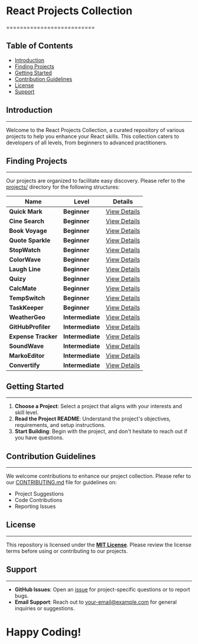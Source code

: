 # React Projects Collection
==========================

**Table of Contents**
-----------------

* [Introduction](#introduction)
* [Finding Projects](#finding-projects)
* [Getting Started](#getting-started)
* [Contribution Guidelines](#contribution-guidelines)
* [License](#license)
* [Support](#support)

## Introduction
------------

Welcome to the React Projects Collection, a curated repository of various projects to help you enhance your React skills. This collection caters to developers of all levels, from beginners to advanced practitioners.

## Finding Projects
-------------------

Our projects are organized to facilitate easy discovery. Please refer to the [projects/](projects/) directory for the following structures:

| **Name** | **Level** | **Details** |
| --- | --- | --- |
| **Quick Mark** | **Beginner** | [View Details](projects/beginner/quickmark.md) |
| **Cine Search** | **Beginner** | [View Details](projects/beginner/cinesearch.md) |
| **Book Voyage** | **Beginner** | [View Details](projects/beginner/BookVoyage.md) |
| **Quote Sparkle** | **Beginner** | [View Details](projects/beginner/QuoteSparkle.md) |
| **StopWatch** | **Beginner** | [View Details](projects/beginner/StopWatch.md) |
| **ColorWave** | **Beginner** | [View Details](projects/beginner/ColorWave.md) |
| **Laugh Line** | **Beginner** | [View Details](projects/beginner/LaughLine.md) |
| **Quizy** | **Beginner** | [View Details](projects/beginner/Quizy.md) |
| **CalcMate** | **Beginner** | [View Details](projects/beginner/CalcMate.md) |
| **TempSwitch** | **Beginner** | [View Details](projects/beginner/TempSwitch.md) |
| **TaskKeeper** | **Beginner** | [View Details](projects/beginner/TaskKeeper.md) |
| **WeatherGeo** | **Intermediate** | [View Details](projects/intermediate/WeatherGeo.md) |
| **GitHubProfiler** | **Intermediate** | [View Details](projects/intermediate/GitHubProfiler.md) |
| **Expense Tracker** | **Intermediate** | [View Details](projects/intermediate/ExpenseTracker.md) |
| **SoundWave** | **Intermediate** | [View Details](projects/intermediate/SoundWave.md) |
| **MarkoEditor** | **Intermediate** | [View Details](projects/intermediate/MarkoEditor.md) |
| **Convertify** | **Intermediate** | [View Details](projects/intermediate/Convertify.md) |



## Getting Started
-----------------

1. **Choose a Project**: Select a project that aligns with your interests and skill level.
2. **Read the Project README**: Understand the project's objectives, requirements, and setup instructions.
3. **Start Building**: Begin with the project, and don't hesitate to reach out if you have questions.

## Contribution Guidelines
-------------------------

We welcome contributions to enhance our project collection. Please refer to our [CONTRIBUTING.md](CONTRIBUTING.md) file for guidelines on:

* Project Suggestions
* Code Contributions
* Reporting Issues

## License
-------

This repository is licensed under the **[MIT License](LICENSE)**. Please review the license terms before using or contributing to our projects.

## Support
----------

* **GitHub Issues**: Open an [issue](https://github.com/your-username/awesome-projects-for-frontend-devs/issues) for project-specific questions or to report bugs.
* **Email Support**: Reach out to [your-email@example.com](mailto:rb3botsher@google.com) for general inquiries or suggestions.

**Happy Coding!**
==================
